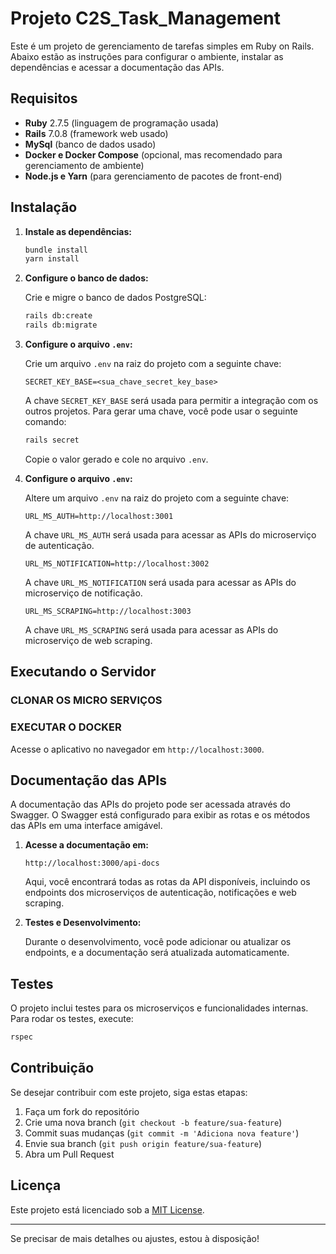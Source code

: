 # Projeto C2S_Task_Management

Este é um projeto de gerenciamento de tarefas simples em Ruby on Rails.
Abaixo estão as instruções para configurar o ambiente, instalar as dependências e acessar a documentação das APIs.

## Requisitos

- **Ruby** 2.7.5 (linguagem de programação usada)
- **Rails** 7.0.8 (framework web usado)
- **MySql** (banco de dados usado)
- **Docker e Docker Compose** (opcional, mas recomendado para gerenciamento de ambiente)
- **Node.js e Yarn** (para gerenciamento de pacotes de front-end)

## Instalação

1. **Instale as dependências:**

   ```bash
   bundle install
   yarn install
   ```

2. **Configure o banco de dados:**

   Crie e migre o banco de dados PostgreSQL:

   ```bash
   rails db:create
   rails db:migrate
   ```

3. **Configure o arquivo `.env`:**

   Crie um arquivo `.env` na raiz do projeto com a seguinte chave:

   ```
   SECRET_KEY_BASE=<sua_chave_secret_key_base>
   ```

   A chave `SECRET_KEY_BASE` será usada para permitir a integração com os outros projetos. Para gerar uma chave, você pode usar o seguinte comando:

   ```bash
   rails secret
   ```

   Copie o valor gerado e cole no arquivo `.env`.

4. **Configure o arquivo `.env`:**

   Altere um arquivo `.env` na raiz do projeto com a seguinte chave:

   ```
   URL_MS_AUTH=http://localhost:3001
   ```
   A chave `URL_MS_AUTH` será usada para acessar as APIs do microserviço de autenticação.
   ```
   URL_MS_NOTIFICATION=http://localhost:3002
   ```
   A chave `URL_MS_NOTIFICATION` será usada para acessar as APIs do microserviço de notificação.
   ```
   URL_MS_SCRAPING=http://localhost:3003
   ```
   A chave `URL_MS_SCRAPING` será usada para acessar as APIs do microserviço de web scraping.

## Executando o Servidor

### CLONAR OS MICRO SERVIÇOS
### EXECUTAR O DOCKER

Acesse o aplicativo no navegador em `http://localhost:3000`.

## Documentação das APIs

A documentação das APIs do projeto pode ser acessada através do Swagger. O Swagger está configurado para exibir as rotas e os métodos das APIs em uma interface amigável.

1. **Acesse a documentação em:**

   ```
   http://localhost:3000/api-docs
   ```

   Aqui, você encontrará todas as rotas da API disponíveis, incluindo os endpoints dos microserviços de autenticação, notificações e web scraping.

2. **Testes e Desenvolvimento:**

   Durante o desenvolvimento, você pode adicionar ou atualizar os endpoints, e a documentação será atualizada automaticamente.

## Testes

O projeto inclui testes para os microserviços e funcionalidades internas. Para rodar os testes, execute:

```bash
rspec
```

## Contribuição

Se desejar contribuir com este projeto, siga estas etapas:

1. Faça um fork do repositório
2. Crie uma nova branch (`git checkout -b feature/sua-feature`)
3. Commit suas mudanças (`git commit -m 'Adiciona nova feature'`)
4. Envie sua branch (`git push origin feature/sua-feature`)
5. Abra um Pull Request

## Licença

Este projeto está licenciado sob a [MIT License](LICENSE).

---

Se precisar de mais detalhes ou ajustes, estou à disposição!